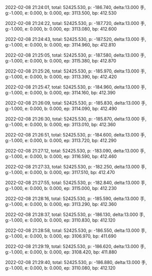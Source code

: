 2022-02-08 21:24:01, total: 52425.530, p: -186.740, delta:13.000 手, g:-1.000, e: 0.000, b: 0.000, ep: 3113.500, bp: 412.530

2022-02-08 21:24:22, total: 52425.530, p: -187.720, delta:13.000 手, g:-1.000, e: 0.000, b: 0.000, ep: 3113.080, bp: 412.600

2022-02-08 21:24:43, total: 52425.530, p: -187.520, delta:13.000 手, g:-1.000, e: 0.000, b: 0.000, ep: 3114.960, bp: 412.810

2022-02-08 21:25:05, total: 52425.530, p: -187.580, delta:13.000 手, g:-1.000, e: 0.000, b: 0.000, ep: 3115.380, bp: 412.870

2022-02-08 21:25:26, total: 52425.530, p: -185.970, delta:13.000 手, g:-1.000, e: 0.000, b: 0.000, ep: 3113.390, bp: 412.420

2022-02-08 21:25:47, total: 52425.530, p: -184.960, delta:13.000 手, g:-1.000, e: 0.000, b: 0.000, ep: 3114.160, bp: 412.390

2022-02-08 21:26:09, total: 52425.530, p: -185.830, delta:13.000 手, g:-1.000, e: 0.000, b: 0.000, ep: 3114.090, bp: 412.490

2022-02-08 21:26:30, total: 52425.530, p: -185.870, delta:13.000 手, g:-1.000, e: 0.000, b: 0.000, ep: 3113.010, bp: 412.360

2022-02-08 21:26:51, total: 52425.530, p: -184.600, delta:13.000 手, g:-1.000, e: 0.000, b: 0.000, ep: 3113.720, bp: 412.290

2022-02-08 21:27:12, total: 52425.530, p: -183.090, delta:13.000 手, g:-1.000, e: 0.000, b: 0.000, ep: 3116.590, bp: 412.460

2022-02-08 21:27:33, total: 52425.530, p: -182.250, delta:13.000 手, g:-1.000, e: 0.000, b: 0.000, ep: 3117.510, bp: 412.470

2022-02-08 21:27:55, total: 52425.530, p: -182.840, delta:13.000 手, g:-1.000, e: 0.000, b: 0.000, ep: 3115.000, bp: 412.230

2022-02-08 21:28:16, total: 52425.530, p: -185.590, delta:13.000 手, g:-1.000, e: 0.000, b: 0.000, ep: 3113.290, bp: 412.360

2022-02-08 21:28:37, total: 52425.530, p: -186.130, delta:13.000 手, g:-1.000, e: 0.000, b: 0.000, ep: 3110.830, bp: 412.120

2022-02-08 21:28:58, total: 52425.530, p: -186.550, delta:13.000 手, g:-1.000, e: 0.000, b: 0.000, ep: 3106.970, bp: 411.690

2022-02-08 21:29:19, total: 52425.530, p: -186.620, delta:13.000 手, g:-1.000, e: 0.000, b: 0.000, ep: 3108.420, bp: 411.880

2022-02-08 21:29:40, total: 52425.530, p: -186.880, delta:13.000 手, g:-1.000, e: 0.000, b: 0.000, ep: 3110.080, bp: 412.120